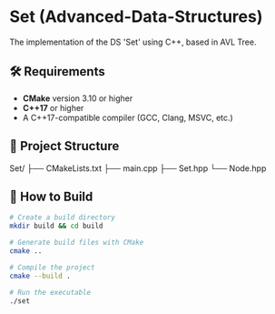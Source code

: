 # Set (Advanced-Data-Structures)
The implementation of the DS 'Set' using C++, based in AVL Tree.

## 🛠️ Requirements

- **CMake** version 3.10 or higher  
- **C++17** or higher  
- A C++17-compatible compiler (GCC, Clang, MSVC, etc.)

## 📁 Project Structure
Set/
├── CMakeLists.txt
├── main.cpp
├── Set.hpp
└── Node.hpp


## 🔧 How to Build

```bash
# Create a build directory
mkdir build && cd build

# Generate build files with CMake
cmake ..

# Compile the project
cmake --build .

# Run the executable
./set


